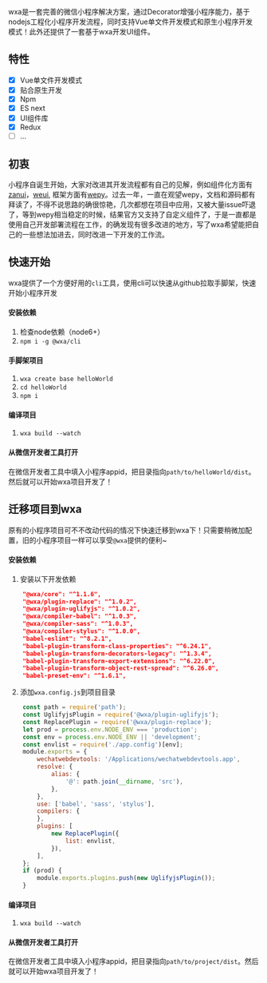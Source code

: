 wxa是一套完善的微信小程序解决方案，通过Decorator增强小程序能力，基于nodejs工程化小程序开发流程，同时支持Vue单文件开发模式和原生小程序开发模式！此外还提供了一套基于wxa开发UI组件。

## 特性
- [x] Vue单文件开发模式
- [x] 贴合原生开发
- [x] Npm
- [x] ES next
- [x] UI组件库
- [x] Redux
- [ ] ...

## 初衷
小程序自诞生开始，大家对改进其开发流程都有自己的见解，例如组件化方面有[zanui](https://github.com/youzan/zanui-weapp)，[weui](https://github.com/Tencent/weui-wxss/), 框架方面有[wepy](https://github.com/Tencent/wepy)。过去一年，一直在观望wepy，文档和源码都有拜读了，不得不说思路的确很惊艳，几次都想在项目中应用，又被大量issue吓退了，等到wepy相当稳定的时候，结果官方又支持了自定义组件了，于是一直都是使用自己开发部署流程在工作，的确发现有很多改进的地方，写了wxa希望能把自己的一些想法加进去，同时改进一下开发的工作流。

## 快速开始
wxa提供了一个方便好用的`cli`工具，使用cli可以快速从github拉取手脚架，快速开始小程序开发

#### 安装依赖
1. 检查node依赖（node6+）    
2. `npm i -g @wxa/cli` 

#### 手脚架项目
1. `wxa create base helloWorld`
2. `cd helloWorld`
3. `npm i`

#### 编译项目
1. `wxa build --watch`

#### 从微信开发者工具打开
在微信开发者工具中填入小程序appid，把目录指向`path/to/helloWorld/dist`。然后就可以开始wxa项目开发了！

## 迁移项目到wxa
原有的小程序项目可不不改动代码的情况下快速迁移到wxa下！只需要稍微加配置，旧的小程序项目一样可以享受`@wxa`提供的便利~
#### 安装依赖
1. 安装以下开发依赖
```json
    "@wxa/core": "^1.1.6",
    "@wxa/plugin-replace": "^1.0.2",
    "@wxa/plugin-uglifyjs": "^1.0.2",
    "@wxa/compiler-babel": "^1.0.3",
    "@wxa/compiler-sass": "^1.0.3",
    "@wxa/compiler-stylus": "^1.0.0",
    "babel-eslint": "^8.2.1",
    "babel-plugin-transform-class-properties": "^6.24.1",
    "babel-plugin-transform-decorators-legacy": "^1.3.4",
    "babel-plugin-transform-export-extensions": "^6.22.0",
    "babel-plugin-transform-object-rest-spread": "^6.26.0",
    "babel-preset-env": "^1.6.1",
```
2. 添加`wxa.config.js`到项目目录    
```javascript
    const path = require('path');
    const UglifyjsPlugin = require('@wxa/plugin-uglifyjs');
    const ReplacePlugin = require('@wxa/plugin-replace');
    let prod = process.env.NODE_ENV === 'production';
    const env = process.env.NODE_ENV || 'development';
    const envlist = require('./app.config')[env];
    module.exports = {
        wechatwebdevtools: '/Applications/wechatwebdevtools.app',
        resolve: {
            alias: {
                '@': path.join(__dirname, 'src'),
            },
        },
        use: ['babel', 'sass', 'stylus'],
        compilers: {
        },
        plugins: [
            new ReplacePlugin({
                list: envlist,
            }),
        ],
    };
    if (prod) {
        module.exports.plugins.push(new UglifyjsPlugin());
    }
```
#### 编译项目
1. `wxa build --watch`

#### 从微信开发者工具打开
在微信开发者工具中填入小程序appid，把目录指向`path/to/project/dist`。然后就可以开始wxa项目开发了！